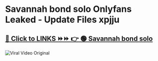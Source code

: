 
 # Savannah bond solo Onlyfans Leaked - Update Files xpjju

## <h2><a href="https://clipsfans.com/Savannah_bond_solo&ref=git">🔗 Click to LINKS ⏩⏩ 👉 🟢 Savannah bond solo </a></h2>

<a href="https://clipsfans.com/Savannah_bond_solo&ref=git" rel="nofollow" data-target="animated-image.originalLink"><img src="https://i.ibb.co.com/xMMVF88/686577567.gif" alt="Viral Video Original" style="max-width: 100%; display: inline-block;" data-target="animated-image.originalImage"></a>

